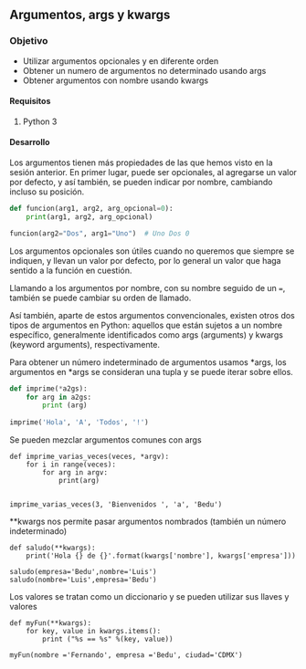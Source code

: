 
 
	
## Argumentos, args y kwargs
### Objetivo 

- Utilizar argumentos opcionales y en diferente orden
- Obtener un numero de argumentos no determinado usando args
- Obtener argumentos con nombre usando kwargs

#### Requisitos 

1. Python 3 

#### Desarrollo

Los argumentos tienen más propiedades de las que hemos visto en la sesión anterior. En primer lugar, puede ser opcionales,
al agregarse un valor por defecto, y así también, se pueden indicar por nombre, cambiando incluso su posición.

```python
def funcion(arg1, arg2, arg_opcional=0):
    print(arg1, arg2, arg_opcional)

funcion(arg2="Dos", arg1="Uno")  # Uno Dos 0
```

Los argumentos opcionales son útiles cuando no queremos que siempre se indiquen, y llevan un valor por defecto, por lo general un valor que haga sentido a la función en cuestión.

Llamando a los argumentos por nombre, con su nombre seguido de un `=`, también se puede cambiar su orden de llamado.

Así también, aparte de estos argumentos convencionales, existen otros dos tipos de argumentos en Python: aquellos que están sujetos a un nombre específico, generalmente identificados como args (arguments) y kwargs (keyword arguments), respectivamente. 

Para obtener un número indeterminado de argumentos usamos *args, los argumentos en *args se consideran una tupla y se puede iterar sobre ellos.
```python
def imprime(*a2gs):  
    for arg in a2gs:  
        print (arg) 
    
imprime('Hola', 'A', 'Todos', '!')
```
Se pueden mezclar argumentos comunes con args
```
def imprime_varias_veces(veces, *argv): 
    for i in range(veces):
        for arg in argv:
            print(arg)

  
imprime_varias_veces(3, 'Bienvenidos ', 'a', 'Bedu') 
```
**kwargs nos permite pasar argumentos nombrados (también un número indeterminado)
```
def saludo(**kwargs):
    print('Hola {} de {}'.format(kwargs['nombre'], kwargs['empresa']))

saludo(empresa='Bedu',nombre='Luis')
saludo(nombre='Luis',empresa='Bedu')
```
Los valores se tratan como un diccionario y se pueden utilizar sus llaves y valores
```
def myFun(**kwargs):  
    for key, value in kwargs.items(): 
        print ("%s == %s" %(key, value)) 
  
myFun(nombre ='Fernando', empresa ='Bedu', ciudad='CDMX') 
```

